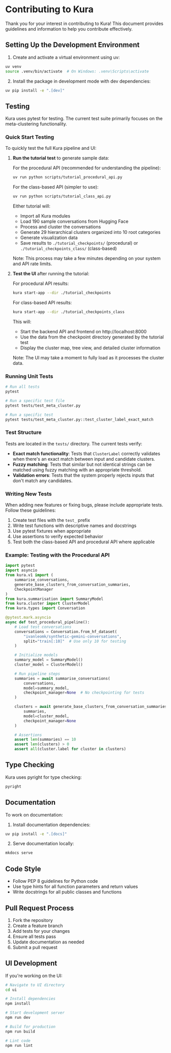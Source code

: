 # Contributing to Kura

Thank you for your interest in contributing to Kura! This document provides guidelines and information to help you contribute effectively.

## Setting Up the Development Environment

1. Create and activate a virtual environment using uv:
```bash
uv venv
source .venv/bin/activate  # On Windows: .venv\Scripts\activate
```

2. Install the package in development mode with dev dependencies:
```bash
uv pip install -e ".[dev]"
```

## Testing

Kura uses pytest for testing. The current test suite primarily focuses on the meta-clustering functionality.

### Quick Start Testing

To quickly test the full Kura pipeline and UI:

1. **Run the tutorial test** to generate sample data:

   For the procedural API (recommended for understanding the pipeline):
   ```bash
   uv run python scripts/tutorial_procedural_api.py
   ```

   For the class-based API (simpler to use):
   ```bash
   uv run python scripts/tutorial_class_api.py
   ```

   Either tutorial will:
   - Import all Kura modules
   - Load 190 sample conversations from Hugging Face
   - Process and cluster the conversations
   - Generate 29 hierarchical clusters organized into 10 root categories
   - Generate visualization data
   - Save results to `./tutorial_checkpoints/` (procedural) or `./tutorial_checkpoints_class/` (class-based)

   Note: This process may take a few minutes depending on your system and API rate limits.

2. **Test the UI** after running the tutorial:

   For procedural API results:
   ```bash
   kura start-app --dir ./tutorial_checkpoints
   ```

   For class-based API results:
   ```bash
   kura start-app --dir ./tutorial_checkpoints_class
   ```

   This will:
   - Start the backend API and frontend on http://localhost:8000
   - Use the data from the checkpoint directory generated by the tutorial test
   - Display the cluster map, tree view, and detailed cluster information

   Note: The UI may take a moment to fully load as it processes the cluster data.

### Running Unit Tests

```bash
# Run all tests
pytest

# Run a specific test file
pytest tests/test_meta_cluster.py

# Run a specific test
pytest tests/test_meta_cluster.py::test_cluster_label_exact_match
```

### Test Structure

Tests are located in the `tests/` directory. The current tests verify:

- **Exact match functionality**: Tests that `ClusterLabel` correctly validates when there's an exact match between input and candidate clusters.
- **Fuzzy matching**: Tests that similar but not identical strings can be matched using fuzzy matching with an appropriate threshold.
- **Validation errors**: Tests that the system properly rejects inputs that don't match any candidates.

### Writing New Tests

When adding new features or fixing bugs, please include appropriate tests. Follow these guidelines:

1. Create test files with the `test_` prefix
2. Write test functions with descriptive names and docstrings
3. Use pytest fixtures when appropriate
4. Use assertions to verify expected behavior
5. Test both the class-based API and procedural API where applicable

### Example: Testing with the Procedural API

```python
import pytest
import asyncio
from kura.v1 import (
    summarise_conversations,
    generate_base_clusters_from_conversation_summaries,
    CheckpointManager
)
from kura.summarisation import SummaryModel
from kura.cluster import ClusterModel
from kura.types import Conversation

@pytest.mark.asyncio
async def test_procedural_pipeline():
    # Load test conversations
    conversations = Conversation.from_hf_dataset(
        "ivanleomk/synthetic-gemini-conversations",
        split="train[:10]"  # Use only 10 for testing
    )

    # Initialize models
    summary_model = SummaryModel()
    cluster_model = ClusterModel()

    # Run pipeline steps
    summaries = await summarise_conversations(
        conversations,
        model=summary_model,
        checkpoint_manager=None  # No checkpointing for tests
    )

    clusters = await generate_base_clusters_from_conversation_summaries(
        summaries,
        model=cluster_model,
        checkpoint_manager=None
    )

    # Assertions
    assert len(summaries) == 10
    assert len(clusters) > 0
    assert all(cluster.label for cluster in clusters)
```

## Type Checking

Kura uses pyright for type checking:

```bash
pyright
```

## Documentation

To work on documentation:

1. Install documentation dependencies:
```bash
uv pip install -e ".[docs]"
```

2. Serve documentation locally:
```bash
mkdocs serve
```

## Code Style

- Follow PEP 8 guidelines for Python code
- Use type hints for all function parameters and return values
- Write docstrings for all public classes and functions

## Pull Request Process

1. Fork the repository
2. Create a feature branch
3. Add tests for your changes
4. Ensure all tests pass
5. Update documentation as needed
6. Submit a pull request

## UI Development

If you're working on the UI:

```bash
# Navigate to UI directory
cd ui

# Install dependencies
npm install

# Start development server
npm run dev

# Build for production
npm run build

# Lint code
npm run lint
```
